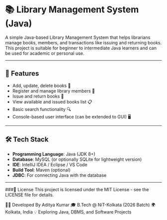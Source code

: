 # 📚 Library Management System (Java)

A simple Java-based Library Management System that helps librarians manage books, members, and transactions like issuing and returning books. This project is suitable for beginner to intermediate Java learners and can be used for academic or personal use.

---

## 🔧 Features

- Add, update, delete books 📘  
- Register and manage library members 👤  
- Issue and return books 🔁  
- View available and issued books list 📋  
- Basic search functionality 🔍  
- Console-based user interface (can be extended to GUI) 🖥️  

---

## 🛠️ Tech Stack

- **Programming Language**: Java (JDK 8+)
- **Database**: MySQL (or optionally SQLite for lightweight version)
- **IDE**: IntelliJ IDEA / Eclipse / VS Code
- **Build Tool**: Maven (optional)
- **JDBC**: For connecting Java with the database

---

###📝 License
This project is licensed under the MIT License - see the LICENSE file for details.

👨‍💻 Developed By
Aditya Kumar
🎓 B.Tech @ NiT-Kolkata (2026 Batch)
🌍 Kolkata, India
💡 Exploring Java, DBMS, and Software Projects







